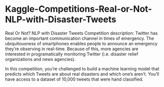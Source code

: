 # Kaggle-Competitions-Real-or-Not-NLP-with-Disaster-Tweets

Real Or Not? NLP with Disaster Tweets
Competition description:
Twitter has become an important communication channel in times of emergency. The ubiquitousness of smartphones enables people to announce an emergency they’re observing in real-time. Because of this, more agencies are interested in programatically monitoring Twitter (i.e. disaster relief organizations and news agencies).

In this competition, you’re challenged to build a machine learning model that predicts which Tweets are about real disasters and which one’s aren’t. You’ll have access to a dataset of 10,000 tweets that were hand classified.
